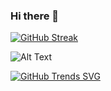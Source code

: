 ### Hi there 👋

<!-- - 🔭 I’m currently working on MERN Stack Development
- 🌱 I’m currently learning ...
- 👯 I’m looking to collaborate on ...
- 🤔 I’m looking for help with ...
- 💬 Ask me about ...
- 📫 How to reach me: ...
- 😄 Pronouns: ...
- ⚡ Fun fact: ... -->

[![GitHub Streak](https://github-readme-streak-stats.herokuapp.com?user=mdsayedhasann&theme=green-nur&border_radius=8&date_format=M%20j%5B%2C%20Y%5D)](https://git.io/streak-stats)


![Alt Text](https://i.ibb.co/Wpjz47M/github-wrapped.png)


[![GitHub Trends SVG](https://api.githubtrends.io/user/svg/mdsayedhasann/langs?time_range=one_year&use_percent=True&compact=True&theme=synthwaves)](https://githubtrends.io)


